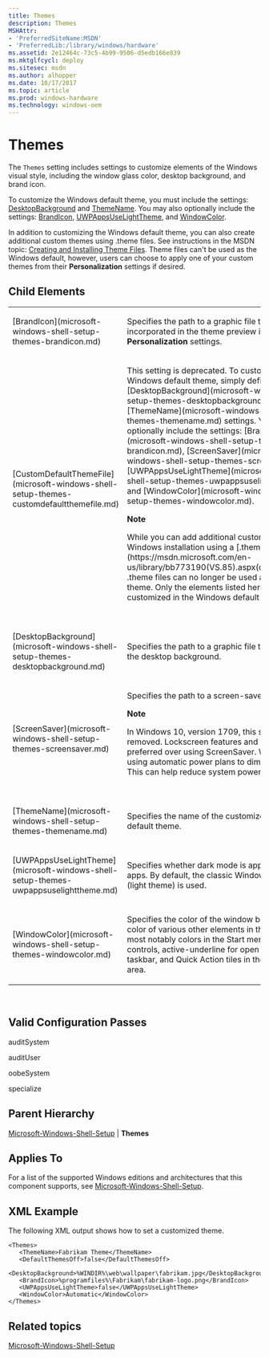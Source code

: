 ```yaml
---
title: Themes
description: Themes
MSHAttr:
- 'PreferredSiteName:MSDN'
- 'PreferredLib:/library/windows/hardware'
ms.assetid: 2e12464c-73c5-4b99-9506-d5edb166e839
ms.mktglfcycl: deploy
ms.sitesec: msdn
ms.author: alhopper
ms.date: 10/17/2017
ms.topic: article
ms.prod: windows-hardware
ms.technology: windows-oem
---
```


# Themes


The `Themes` setting includes settings to customize elements of the Windows visual style, including the window glass color, desktop background, and brand icon.

To customize the Windows default theme, you must include the settings: [DesktopBackground](microsoft-windows-shell-setup-themes-desktopbackground.md) and [ThemeName](microsoft-windows-shell-setup-themes-themename.md). You may also optionally include the settings: [BrandIcon](microsoft-windows-shell-setup-themes-brandicon.md), [UWPAppsUseLightTheme](microsoft-windows-shell-setup-themes-uwpappsuselighttheme.md), and [WindowColor](microsoft-windows-shell-setup-themes-windowcolor.md).

In addition to customizing the Windows default theme, you can also create additional custom themes using .theme files. See instructions in the MSDN topic: [Creating and Installing Theme Files](http://go.microsoft.com/fwlink/?LinkId=141343). Theme files can't be used as the Windows default, however, users can choose to apply one of your custom themes from their **Personalization** settings if desired.

## Child Elements


<table>
<colgroup>
<col width="30%" />
<col width="70%" />
</colgroup>
<tbody>
<tr class="odd">
<td><p>[BrandIcon](microsoft-windows-shell-setup-themes-brandicon.md)</p></td>
<td><p>Specifies the path to a graphic file that is incorporated in the theme preview in the user's <strong>Personalization</strong> settings.</p></td>
</tr>
<tr class="even">
<td><p>[CustomDefaultThemeFile](microsoft-windows-shell-setup-themes-customdefaultthemefile.md)</p></td>
<td><p>This setting is deprecated. To customize the Windows default theme, simply define the [DesktopBackground](microsoft-windows-shell-setup-themes-desktopbackground.md) and [ThemeName](microsoft-windows-shell-setup-themes-themename.md) settings. You may also optionally include the settings: [BrandIcon](microsoft-windows-shell-setup-themes-brandicon.md), [ScreenSaver](microsoft-windows-shell-setup-themes-screensaver.md), [UWPAppsUseLightTheme](microsoft-windows-shell-setup-themes-uwpappsuselighttheme.md), and [WindowColor](microsoft-windows-shell-setup-themes-windowcolor.md).</p>
<div class="alert">
<strong>Note</strong>  
<p>While you can add additional custom themes to a Windows installation using a [.theme file](https://msdn.microsoft.com/en-us/library/bb773190(VS.85).aspx(d=robot)#boot), .theme files can no longer be used as the default theme. Only the elements listed here can be customized in the Windows default theme.</p>
<p></p>
</div>
<div>
 
</div></td>
</tr>

<tr class="odd">
<td><p>[DesktopBackground](microsoft-windows-shell-setup-themes-desktopbackground.md)</p></td>
<td><p>Specifies the path to a graphic file that is used for the desktop background.</p></td>
</tr>
<tr class="even">
<td><p>[ScreenSaver](microsoft-windows-shell-setup-themes-screensaver.md)</p></td>
<td><p>Specifies the path to a screen-saver file.</p>
<div class="alert">
<strong>Note</strong>  
<p>In Windows 10, version 1709, this setting is removed. Lockscreen features and policies are preferred over using ScreenSaver. We recommend using automatic power plans to dim the screen. This can help reduce system power consumption.</p>
</div>
<div>
 
</div></td>
</tr>
<tr class="even">
<td><p>[ThemeName](microsoft-windows-shell-setup-themes-themename.md)</p></td>
<td><p>Specifies the name of the customized Windows default theme.</p></td>
</tr>
<tr class="odd">
<td><p>[UWPAppsUseLightTheme](microsoft-windows-shell-setup-themes-uwpappsuselighttheme.md)</p></td>
<td><p>Specifies whether dark mode is applied to UWP apps. By default, the classic Windows color mode (light theme) is used. </p></td>
</tr>
<tr class="even">
<td><p>[WindowColor](microsoft-windows-shell-setup-themes-windowcolor.md)</p></td>
<td><p>Specifies the color of the window borders and the color of various other elements in the system, most notably colors in the Start menu, common controls, active-underline for open apps in the taskbar, and Quick Action tiles in the notification area.</p></td>
</tr>
</tbody>
</table>

 

## Valid Configuration Passes


auditSystem

auditUser

oobeSystem

specialize

## Parent Hierarchy


[Microsoft-Windows-Shell-Setup](microsoft-windows-shell-setup.md) | **Themes**

## Applies To


For a list of the supported Windows editions and architectures that this component supports, see [Microsoft-Windows-Shell-Setup](microsoft-windows-shell-setup.md).

## XML Example


The following XML output shows how to set a customized theme.

```
<Themes>
   <ThemeName>Fabrikam Theme</ThemeName>
   <DefaultThemesOff>false</DefaultThemesOff>
   <DesktopBackground>%WINDIR%\web\wallpaper\fabrikam.jpg</DesktopBackground>
   <BrandIcon>%programfiles%\Fabrikam\fabrikam-logo.png</BrandIcon>
   <UWPAppsUseLightTheme>false</UWPAppsUseLightTheme>
   <WindowColor>Automatic</WindowColor>
</Themes>
```

## Related topics


[Microsoft-Windows-Shell-Setup](microsoft-windows-shell-setup.md)

 

 







